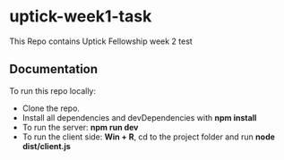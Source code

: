 # uptick-week1-task
This Repo contains Uptick Fellowship week 2 test 

## Documentation
To run this repo locally:
- Clone the repo.
- Install all dependencies and devDependencies with **npm install**
- To run the server: **npm run dev**
- To run the client side: **Win + R**, cd to the project folder and run **node dist/client.js**

